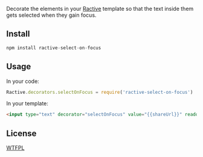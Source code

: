 Decorate the elements in your [Ractive](http://ractivejs.org) template so that the text inside them gets selected when they gain focus.

## Install

```js
npm install ractive-select-on-focus
```

## Usage

In your code:

```js
Ractive.decorators.selectOnFocus = require('ractive-select-on-focus')
```

In your template:

```html
<input type="text" decorator="selectOnFocus" value="{{shareUrl}}" readonly>
```

## License

[WTFPL](http://wtfpl2.com)
